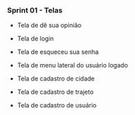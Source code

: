 ### Sprint 01 - Telas

- Tela de dê sua opinião

- Tela de login

- Tela de esqueceu sua senha

- Tela de menu lateral do usuário logado

- Tela de cadastro de cidade

- Tela de cadastro de trajeto

- Tela de cadastro de usuário
